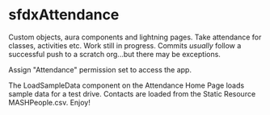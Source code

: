 # sfdxAttendance
Custom objects, aura components and lightning pages. Take attendance for classes, activities etc.
Work still in progress. Commits *usually* follow a successful push to a scratch org...but there may be exceptions.

Assign "Attendance" permission set to access the app.

The LoadSampleData component on the Attendance Home Page loads sample data for a test drive.
Contacts are loaded from the Static Resource MASHPeople.csv.  Enjoy!
